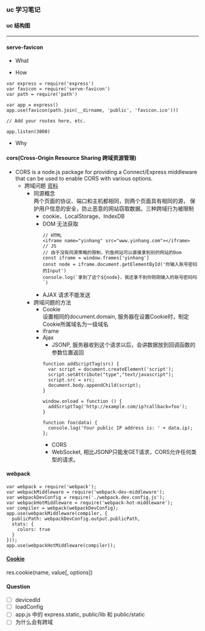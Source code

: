 ### uc 学习笔记

#### uc 结构图

***

#### serve-favicon
+ What

+ How
```
var express = require('express')
var favicon = require('serve-favicon')
var path = require('path')
 
var app = express()
app.use(favicon(path.join(__dirname, 'public', 'favicon.ico')))
 
// Add your routes here, etc.
 
app.listen(3000)
```
+ Why

#### cors(Cross-Origin Resource Sharing 跨域资源管理)
+ CORS is a node.js package for providing a Connect/Express middleware that can be used to enable CORS with various options.
  + 跨域问题 [资料](https://segmentfault.com/a/1190000015597029)
    + 同源概念  
        两个页面的协议、端口和主机都相同，则两个页面具有相同的源， 保护用户信息的安全，防止恶意的网站窃取数据。三种跨域行为被限制  
        + cookie、LocalStorage、IndexDB
        + DOM 无法获取
          ```
          // HTML
          <iframe name="yinhang" src="www.yinhang.com"></iframe>
          // JS
          // 由于没有同源策略的限制，钓鱼网站可以直接拿到别的网站的Dom
          const iframe = window.frames['yinhang']
          const node = iframe.document.getElementById('你输入账号密码的Input')
          console.log(`拿到了这个${node}，我还拿不到你刚刚输入的账号密码吗`)
          ```
        + AJAX 请求不能发送
    + 跨域问题的方法
      + Cookie  
        设置相同的document.domain, 服务器在设置Cookie时，制定Cookie所属域名为一级域名
      + iframe
      + Ajax  
        + JSONP, 服务器收到这个请求以后，会讲数据放到回调函数的参数位置返回
        ```
        function addScriptTag(src) {
          var script = document.createElement('script');
          script.setAttribute("type","text/javascript");
          script.src = src;
          document.body.appendChild(script);
        }

        window.onload = function () {
          addScriptTag('http://example.com/ip?callback=foo');
        }

        function foo(data) {
          console.log('Your public IP address is: ' + data.ip);
        };
        ```
        + CORS
        + WebSocket, 相比JSONP只能发GET请求，CORS允许任何类型的请求。

#### webpack
```
var webpack = require('webpack');
var webpackMiddleware = require('webpack-dev-middleware');
var webpackDevConfig = require('./webpack.dev.config.js');
var webpackHotMiddleware = require('webpack-hot-middleware');
var compiler = webpack(webpackDevConfig);
app.use(webpackMiddleware(compiler, {
  publicPath: webpackDevConfig.output.publicPath,
  stats: {
    colors: true
  }
}));
app.use(webpackHotMiddleware(compiler));
```

#### [Cookie](http://expressjs.com/en/4x/api.html#res.cookie)
res.cookie(name, value[, options])


#### Question
- [ ] devicedId
- [ ] loadConfig
- [ ] app.js 中的 express.static, public/lib 和 public/static
- [ ] 为什么会有跨域
